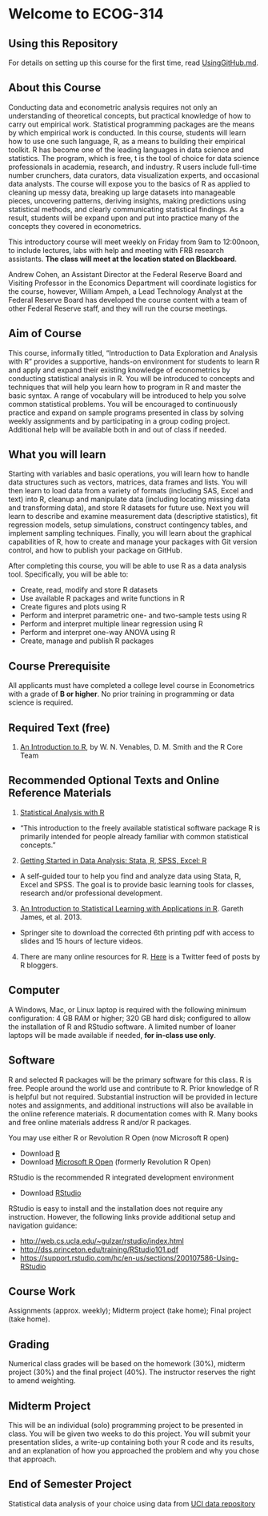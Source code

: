 # Welcome to ECOG-314

## Using this Repository

For details on setting up this course for the first time, read [UsingGitHub.md](UsingGitHub.md).

## About this Course

Conducting data and econometric analysis requires not only an understanding of theoretical concepts, but practical knowledge of how to carry out empirical work.  Statistical programming packages are the means by which empirical work is conducted.  In this course, students will learn how to use one such language, R, as a means to building their empirical toolkit.  R has become one of the leading languages in data science and statistics. The program, which is free, t is the tool of choice for data science professionals in academia, research, and industry. R users include full-time number crunchers, data curators, data visualization experts, and occasional data analysts.
The course will expose you to the basics of R as applied to cleaning up messy data, breaking up large datasets into manageable pieces, uncovering patterns, deriving insights, making predictions using statistical methods, and clearly communicating statistical findings.  As a result, students will be expand upon and put into practice many of the concepts they covered in econometrics.

This introductory course will meet weekly on Friday from 9am to 12:00noon, to include lectures, labs with help and meeting with FRB research assistants.  **The class will meet at the location stated on Blackboard**.

Andrew Cohen, an Assistant Director at the Federal Reserve Board and Visiting Professor in the Economics Department will coordinate logistics for the course, however, William Ampeh, a Lead Technology Analyst at the Federal Reserve Board has developed the course content with a team of other Federal Reserve staff, and they will run the course meetings.

## Aim of Course

This course, informally titled, “Introduction to Data Exploration and Analysis with R” provides a supportive, hands-on environment for students to learn R and apply and expand their existing knowledge of econometrics by conducting statistical analysis in R. 
You will be introduced to concepts and techniques that will help you learn how to program in R and master the basic syntax.  A range of vocabulary will be introduced to help you solve common statistical problems.  You will be encouraged to continuously practice and expand on sample programs presented in class by solving weekly assignments and by participating in a group coding project. Additional help will be available both in and out of class if needed.

## What you will learn

Starting with variables and basic operations, you will learn how to handle data structures such as vectors, matrices, data frames and lists. You will then learn to load data from a variety of formats (including SAS, Excel and text) into R, cleanup and manipulate data (including locating missing data and transforming data), and store R datasets for future use.  Next you will learn to describe and examine measurement data (descriptive statistics), fit regression models, setup simulations, construct contingency tables, and implement sampling techniques. Finally, you will learn about the graphical capabilities of R, how to create and manage your packages with Git version control, and how to publish your package on GitHub.  

After completing this course, you will be able to use R as a data analysis tool. Specifically, you will be able to:

* Create, read, modify and store R datasets
* Use available R packages and write functions in R
* Create figures and plots using R
* Perform and interpret parametric one- and two-sample tests using R
* Perform and interpret multiple linear regression using R
*	Perform and interpret one-way ANOVA using R
*	Create, manage and publish R packages  

## Course Prerequisite

All applicants must have completed a college level course in Econometrics with a grade of **B or higher**. No prior training in programming or data science is required.

## Required Text (free)

1.  [An Introduction to R](https://cran.r-project.org/doc/manuals/R-intro.pdf), by W. N. Venables, D. M. Smith and the R Core Team
  
## Recommended Optional Texts and Online Reference Materials

1. [Statistical Analysis with R](http://www.statoek.wiso.uni-goettingen.de/mitarbeiter/ogi/pub/r_workshop.pdf)
  * “This introduction to the freely available statistical software package R is primarily intended for people already familiar with common statistical concepts.”
2. [Getting Started in Data Analysis: Stata, R, SPSS, Excel: R](http://libguides.princeton.edu/dss/R)
  * A self-guided tour to help you find and analyze data using Stata, R, Excel and SPSS. The goal is to provide basic learning tools for classes, research and/or professional development.
3. [An Introduction to Statistical Learning with Applications in R](http://www-bcf.usc.edu/~gareth/ISL/). Gareth James, et al. 2013. 
  * Springer site to download the corrected 6th printing pdf with access to slides and 15 hours of lecture videos. 
4. There are many online resources for R. [Here](https://twitter.com/Rbloggers) is a Twitter feed of posts by R bloggers.

## Computer

A Windows, Mac, or Linux laptop is required with the following minimum configuration: 4 GB RAM or higher; 320 GB hard disk; configured to allow the installation of R and RStudio software. A limited number of loaner laptops will be made available if needed, **for in-class use only**.  

## Software

R and selected R packages will be the primary software for this class. R is free. People around the world use and contribute to R. Prior knowledge of R is helpful but not required. Substantial instruction will be provided in lecture notes and assignments, and additional instructions will also be available in the online reference materials.  R documentation comes with R. Many books and free online materials address R and/or R packages.

You may use either R or Revolution R Open (now Microsoft R open)

* Download [R](http://cran.us.r-project.org/)  
* Download [Microsoft R Open](https://mran.revolutionanalytics.com/) (formerly Revolution R Open)

RStudio is the recommended R integrated development environment

* Download [RStudio](https://www.rstudio.com/home/)

RStudio is easy to install and the installation does not require any instruction.  However, the following links provide additional setup and navigation guidance:

* http://web.cs.ucla.edu/~gulzar/rstudio/index.html 
* http://dss.princeton.edu/training/RStudio101.pdf
* https://support.rstudio.com/hc/en-us/sections/200107586-Using-RStudio

## Course Work

Assignments (approx. weekly); Midterm project (take home); Final project (take home).

## Grading 

Numerical class grades will be based on the homework (30%), midterm project (30%) and the final project (40%). The instructor reserves the right to amend weighting.

## Midterm Project

This will be an individual (solo) programming project to be presented in class. You will be given two weeks to do this project. You will submit your presentation slides, a write-up containing both your R code and its results, and an explanation of how you approached the problem and why you chose that approach.

## End of Semester Project

Statistical data analysis of your choice using data from [UCI data repository](https://archive.ics.uci.edu/ml/datasets.html)
